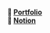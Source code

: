 **📌 [Portfolio](https://www.notion.so/wozlsla/Jimin-Seo-13cd382c218d80c888fadccfc4d87374)**  
**📌 [Notion](https://wozlsla.notion.site/Jimin-10ad382c218d808ca1e9f65b3c8ec371)**

